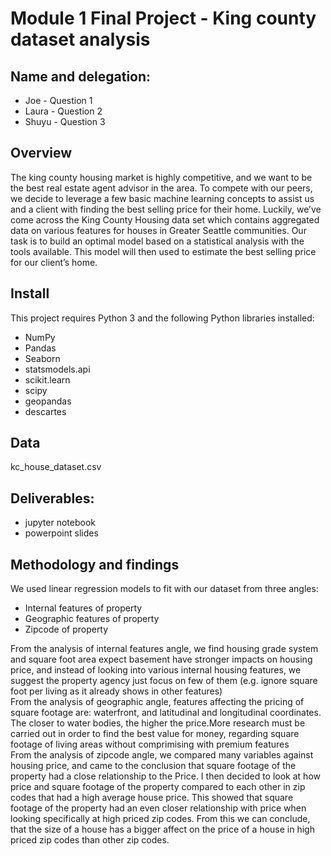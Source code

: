 # Module 1 Final Project - King county dataset analysis

## Name and delegation:
- Joe - Question 1
- Laura - Question 2
- Shuyu - Question 3

## Overview
The king county housing market is highly competitive, and we want to be the best real estate agent advisor in the area. To compete with our peers, we decide to leverage a few basic machine learning concepts to assist us and a client with finding the best selling price for their home. Luckily, we’ve come across the King County Housing data set which contains aggregated data on various features for houses in Greater Seattle communities. Our task is to build an optimal model based on a statistical analysis with the tools available. This model will then used to estimate the best selling price for our client’s home.

## Install
This project requires Python 3 and the following Python libraries installed:

- NumPy
- Pandas
- Seaborn
- statsmodels.api
- scikit.learn
- scipy
- geopandas
- descartes

## Data
kc_house_dataset.csv

## Deliverables:
- jupyter notebook
- powerpoint slides

## Methodology and findings
We used linear regression models to fit with our dataset from three angles:
- Internal features of property
- Geographic features of property
- Zipcode of property

From the analysis of internal features angle, we find housing grade system and square foot area expect basement have stronger impacts on housing price, and instead of looking into various internal housing features, we suggest the property agency just focus on few of them (e.g. ignore square foot per living as it already shows in other features)
<br>
From the analysis of geographic angle, features affecting the pricing of square footage are: waterfront, and latitudinal and longitudinal coordinates. The closer to water bodies, the higher the price.More research must be carried out in order to find the best value for money, regarding square footage of living areas without comprimising with premium features
<br>
From the analysis of zipcode angle, we compared many variables against housing price, and came to the conclusion that square footage of the property had a close relationship to the Price. I then decided to look at how price and square footage of the property compared to each other in zip codes that had a high average house price. This showed that square footage of the property had an even closer relationship with price when looking specifically at high priced zip codes. From this we can conclude, that the size of a house has a bigger affect on the price of a house in high priced zip codes than other zip codes.